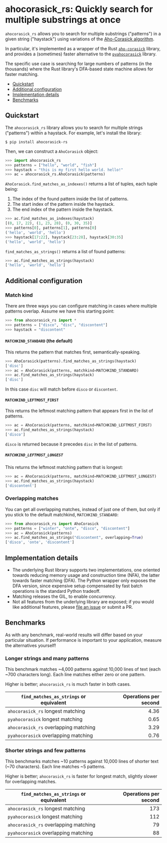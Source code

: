 # ahocorasick_rs: Quickly search for multiple substrings at once

`ahocorasick_rs` allows you to search for multiple substrings ("patterns") in a given string ("haystack") using variations of the [Aho-Corasick algorithm](https://en.wikipedia.org/wiki/Aho%E2%80%93Corasick_algorithm).

In particular, it's implemented as a wrapper of the Rust [`aho-corasick`](https://docs.rs/aho-corasick/) library, and provides a (sometimes) faster alternative to the [`pyahocorasick`](https://pyahocorasick.readthedocs.io/) library.

The specific use case is searching for large numbers of patterns (in the thousands) where the Rust library's DFA-based state machine allows for faster matching.

* [Quickstart](#quickstart)
* [Additional configuration](#configuration)
* [Implementation details](#implementation)
* [Benchmarks](#benchmarks)

## Quickstart <a name="quickstart"></a>

The `ahocorasick_rs` library allows you to search for multiple strings ("patterns") within a haystack.
For example, let's install the library:

```shell-session
$ pip install ahocorasick-rs
```

Then, we can construct a `AhoCorasick` object:

```python
>>> import ahocorasick_rs
>>> patterns = ["hello", "world", "fish"]
>>> haystack = "this is my first hello world. hello!"
>>> ac = ahocorasick_rs.AhoCorasick(patterns)
```

`AhoCorasick.find_matches_as_indexes()` returns a list of tuples, each tuple being:

1. The index of the found pattern inside the list of patterns.
2. The start index of the pattern inside the haystack.
3. The end index of the pattern inside the haystack.

```python
>>> ac.find_matches_as_indexes(haystack)
[(0, 17, 22), (1, 23, 28), (0, 30, 35)]
>>> patterns[0], patterns[1], patterns[0]
('hello', 'world', 'hello')
>>> haystack[17:22], haystack[23:28], haystack[30:35]
('hello', 'world', 'hello')
```

`find_matches_as_strings()` returns a list of found patterns:

```python
>>> ac.find_matches_as_strings(haystack)
['hello', 'world', 'hello']
```

## Additional configuration <a name="configuration"></a>

### Match kind

There are three ways you can configure matching in cases where multiple patterns overlap.
Assume we have this starting point:

```python
>>> from ahocorasick_rs import *
>>> patterns = ["disco", "disc", "discontent"]
>>> haystack = "discontent"
```

#### `MATCHKIND_STANDARD` (the default)

This returns the pattern that matches first, semantically-speaking.

```python
>>> AhoCorasick(patterns).find_matches_as_strings(haystack)
['disc']
>>> ac = AhoCorasick(patterns, matchkind=MATCHKIND_STANDARD)
>>> ac.find_matches_as_strings(haystack)
['disc']
```

In this case `disc` will match before `disco` or `discontent`.

#### `MATCHKIND_LEFTMOST_FIRST`

This returns the leftmost matching pattern that appears first in the list of patterns.

```python
>>> ac = AhoCorasick(patterns, matchkind=MATCHKIND_LEFTMOST_FIRST)
>>> ac.find_matches_as_strings(haystack)
['disco']
```

`disco` is returned because it precedes `disc` in the list of patterns.

##### `MATCHKIND_LEFTMOST_LONGEST`

This returns the leftmost matching pattern that is longest:

```python
>>> ac = AhoCorasick(patterns, matchkind=MATCHKIND_LEFTMOST_LONGEST)
>>> ac.find_matches_as_strings(haystack)
['discontent']
```

### Overlapping matches

You can get all overlapping matches, instead of just one of them, but only if you stick to the default matchkind, `MATCHKIND_STANDARD`:

```python
>>> from ahocorasick_rs import AhoCorasick
>>> patterns = ["winter", "onte", "disco", "discontent"]
>>> ac = AhoCorasick(patterns)
>>> ac.find_matches_as_strings("discontent", overlapping=True)
['disco', 'onte', 'discontent']
```

## Implementation details <a name="implementation"></a>

* The underlying Rust library supports two implementations, one oriented towards reducing memory usage and construction time (NFA), the latter towards faster matching (DFA).
  The Python wrapper only exposes the DFA version, since expensive setup compensated by fast batch operations is the standard Python tradeoff.
* Matching releases the GIL, to enable concurrency.
* Not all features from the underlying library are exposed; if you would like additional features, please [file an issue](https://github.com/g-research/ahocorasick_rs/issues/new) or submit a PR.

## Benchmarks <a name="benchmarks"></a>

As with any benchmark, real-world results will differ based on your particular situation.
If performance is important to your application, measure the alternatives yourself!

### Longer strings and many patterns

This benchmark matches ~4,000 patterns against 10,000 lines of text (each ~700 characters long).
Each line matches either zero or one pattern.

Higher is better; `ahocorasick_rs` is much faster in both cases.

| `find_matches_as_strings` or equivalent | Operations per second |
|-----------------------------------------|--------------------:|
| `ahocorasick_rs` longest matching       |                4.36 |
| `pyahocorasick` longest matching        |                0.65 |
| `ahocorasick_rs` overlapping matching   |                3.29 |
| `pyahocorasick` overlapping matching    |                0.76 |

### Shorter strings and few patterns

This benchmarks matches ~10 patterns against 10,000 lines of shorter text (~70 characters).
Each line matches ~5 patterns.

Higher is better; `ahocorasick_rs` is faster for longest match, slightly slower for overlapping matches.

| `find_matches_as_strings` or equivalent | Operations per second |
|-----------------------------------------|----------------------:|
| `ahocorasick_rs` longest matching       |                   173 |
| `pyahocorasick` longest matching        |                   112 |
| `ahocorasick_rs` overlapping matching   |                    79 |
| `pyahocorasick` overlapping matching    |                    88 |

